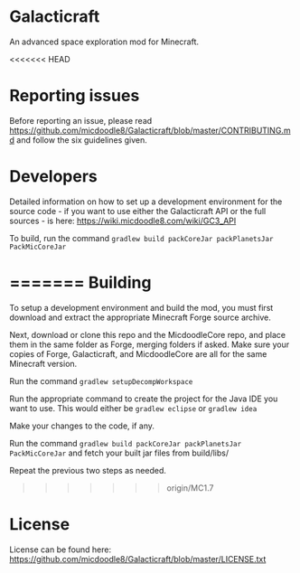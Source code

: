 Galacticraft
============

An advanced space exploration mod for Minecraft.

<<<<<<< HEAD

Reporting issues
=======

Before reporting an issue, please read https://github.com/micdoodle8/Galacticraft/blob/master/CONTRIBUTING.md
and follow the six guidelines given.


Developers
=======

Detailed information on how to set up a development environment for the source code - if you want to use either the Galacticraft API or the full sources - is here: https://wiki.micdoodle8.com/wiki/GC3_API

To build, run the command `gradlew build packCoreJar packPlanetsJar PackMicCoreJar`
 
=======
Building
=======

To setup a development environment and build the mod, you must first download and extract the appropriate Minecraft Forge source archive.

Next, download or clone this repo and the MicdoodleCore repo, and place them in the same folder as Forge, merging folders if asked. Make sure your copies of Forge, Galacticraft, and MicdoodleCore are all for the same Minecraft version.

Run the command `gradlew setupDecompWorkspace`

Run the appropriate command to create the project for the Java IDE you want to use. This would either be `gradlew eclipse` or `gradlew idea`

Make your changes to the code, if any.

Run the command `gradlew build packCoreJar packPlanetsJar PackMicCoreJar` and fetch your built jar files from build/libs/

Repeat the previous two steps as needed.
>>>>>>> origin/MC1.7
 
License
=======

License can be found here: https://github.com/micdoodle8/Galacticraft/blob/master/LICENSE.txt
